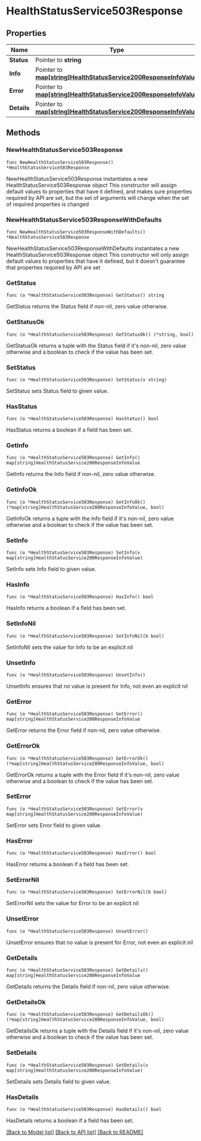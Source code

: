 # HealthStatusService503Response

## Properties

Name | Type | Description | Notes
------------ | ------------- | ------------- | -------------
**Status** | Pointer to **string** |  | [optional] 
**Info** | Pointer to [**map[string]HealthStatusService200ResponseInfoValue**](HealthStatusService200ResponseInfoValue.md) |  | [optional] 
**Error** | Pointer to [**map[string]HealthStatusService200ResponseInfoValue**](HealthStatusService200ResponseInfoValue.md) |  | [optional] 
**Details** | Pointer to [**map[string]HealthStatusService200ResponseInfoValue**](HealthStatusService200ResponseInfoValue.md) |  | [optional] 

## Methods

### NewHealthStatusService503Response

`func NewHealthStatusService503Response() *HealthStatusService503Response`

NewHealthStatusService503Response instantiates a new HealthStatusService503Response object
This constructor will assign default values to properties that have it defined,
and makes sure properties required by API are set, but the set of arguments
will change when the set of required properties is changed

### NewHealthStatusService503ResponseWithDefaults

`func NewHealthStatusService503ResponseWithDefaults() *HealthStatusService503Response`

NewHealthStatusService503ResponseWithDefaults instantiates a new HealthStatusService503Response object
This constructor will only assign default values to properties that have it defined,
but it doesn't guarantee that properties required by API are set

### GetStatus

`func (o *HealthStatusService503Response) GetStatus() string`

GetStatus returns the Status field if non-nil, zero value otherwise.

### GetStatusOk

`func (o *HealthStatusService503Response) GetStatusOk() (*string, bool)`

GetStatusOk returns a tuple with the Status field if it's non-nil, zero value otherwise
and a boolean to check if the value has been set.

### SetStatus

`func (o *HealthStatusService503Response) SetStatus(v string)`

SetStatus sets Status field to given value.

### HasStatus

`func (o *HealthStatusService503Response) HasStatus() bool`

HasStatus returns a boolean if a field has been set.

### GetInfo

`func (o *HealthStatusService503Response) GetInfo() map[string]HealthStatusService200ResponseInfoValue`

GetInfo returns the Info field if non-nil, zero value otherwise.

### GetInfoOk

`func (o *HealthStatusService503Response) GetInfoOk() (*map[string]HealthStatusService200ResponseInfoValue, bool)`

GetInfoOk returns a tuple with the Info field if it's non-nil, zero value otherwise
and a boolean to check if the value has been set.

### SetInfo

`func (o *HealthStatusService503Response) SetInfo(v map[string]HealthStatusService200ResponseInfoValue)`

SetInfo sets Info field to given value.

### HasInfo

`func (o *HealthStatusService503Response) HasInfo() bool`

HasInfo returns a boolean if a field has been set.

### SetInfoNil

`func (o *HealthStatusService503Response) SetInfoNil(b bool)`

 SetInfoNil sets the value for Info to be an explicit nil

### UnsetInfo
`func (o *HealthStatusService503Response) UnsetInfo()`

UnsetInfo ensures that no value is present for Info, not even an explicit nil
### GetError

`func (o *HealthStatusService503Response) GetError() map[string]HealthStatusService200ResponseInfoValue`

GetError returns the Error field if non-nil, zero value otherwise.

### GetErrorOk

`func (o *HealthStatusService503Response) GetErrorOk() (*map[string]HealthStatusService200ResponseInfoValue, bool)`

GetErrorOk returns a tuple with the Error field if it's non-nil, zero value otherwise
and a boolean to check if the value has been set.

### SetError

`func (o *HealthStatusService503Response) SetError(v map[string]HealthStatusService200ResponseInfoValue)`

SetError sets Error field to given value.

### HasError

`func (o *HealthStatusService503Response) HasError() bool`

HasError returns a boolean if a field has been set.

### SetErrorNil

`func (o *HealthStatusService503Response) SetErrorNil(b bool)`

 SetErrorNil sets the value for Error to be an explicit nil

### UnsetError
`func (o *HealthStatusService503Response) UnsetError()`

UnsetError ensures that no value is present for Error, not even an explicit nil
### GetDetails

`func (o *HealthStatusService503Response) GetDetails() map[string]HealthStatusService200ResponseInfoValue`

GetDetails returns the Details field if non-nil, zero value otherwise.

### GetDetailsOk

`func (o *HealthStatusService503Response) GetDetailsOk() (*map[string]HealthStatusService200ResponseInfoValue, bool)`

GetDetailsOk returns a tuple with the Details field if it's non-nil, zero value otherwise
and a boolean to check if the value has been set.

### SetDetails

`func (o *HealthStatusService503Response) SetDetails(v map[string]HealthStatusService200ResponseInfoValue)`

SetDetails sets Details field to given value.

### HasDetails

`func (o *HealthStatusService503Response) HasDetails() bool`

HasDetails returns a boolean if a field has been set.


[[Back to Model list]](../README.md#documentation-for-models) [[Back to API list]](../README.md#documentation-for-api-endpoints) [[Back to README]](../README.md)


